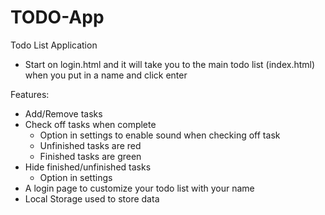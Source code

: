 # TODO-App

Todo List Application

* Start on login.html and it will take you to the main todo list (index.html) when you put in a name and click enter

Features:
  - Add/Remove tasks
  - Check off tasks when complete
    - Option in settings to enable sound when checking off task
    - Unfinished tasks are red
    - Finished tasks are green
  - Hide finished/unfinished tasks
    - Option in settings
  - A login page to customize your todo list with your name
  - Local Storage used to store data
